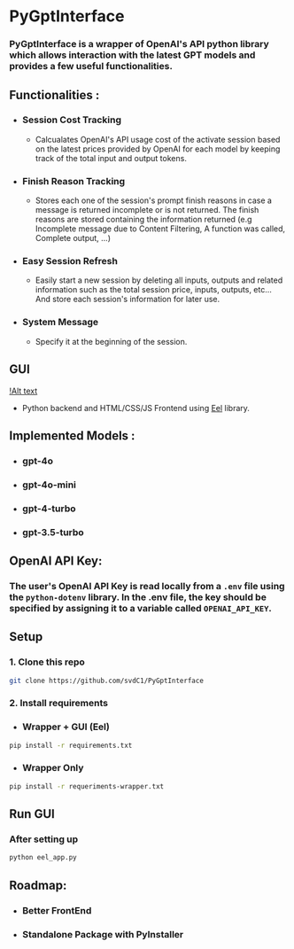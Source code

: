 # PyGptInterface

### PyGptInterface is a wrapper of OpenAI's API python library which allows interaction with the latest GPT models and provides a few useful functionalities.

## Functionalities : 
 - ### Session Cost Tracking
   - Calcualates OpenAI's API usage cost of the activate session based on the latest prices provided by OpenAI for each model by keeping track of the total input and output tokens.
  
 - ### Finish Reason Tracking
   - Stores each one of the session's prompt finish reasons in case a message is returned incomplete or is not returned. The finish reasons are stored containing the information returned (e.g Incomplete message due to Content Filtering, A function was called, Complete output, ...)
 - ### Easy Session Refresh
   - Easily start a new session by deleting all inputs, outputs and related information such as the total session price, inputs, outputs, etc... And store each session's information for later use.
 - ### System Message
   - Specify it at the beginning of the session.

## GUI
   [!Alt text](https://imagedelivery.net/YCQ3OFRYiR1R_AeUslNHiw/229bd304-f38b-4df5-d19a-bf80bb8d2500/GitHubBanner)
   
   - Python backend and HTML/CSS/JS Frontend using [Eel](https://github.com/python-eel/Eel) library.

## Implemented Models :
  - ### gpt-4o
  - ### gpt-4o-mini
  - ### gpt-4-turbo
  - ### gpt-3.5-turbo


## OpenAI API Key: 

### The user's OpenAI API Key is read locally from a `.env` file using the `python-dotenv` library. In the .env file, the key should be specified by assigning it to a variable called `OPENAI_API_KEY`.

## Setup

### 1. Clone this repo
```bash 
git clone https://github.com/svdC1/PyGptInterface
```

### 2. Install requirements
 - ### Wrapper + GUI (Eel)
 ```bash
 pip install -r requirements.txt
 ```
 - ### Wrapper Only
```bash
pip install -r requeriments-wrapper.txt
```

## Run GUI

### After setting up
```bash
python eel_app.py
```


## Roadmap:
 - ### Better FrontEnd
 - ### Standalone Package with PyInstaller
 